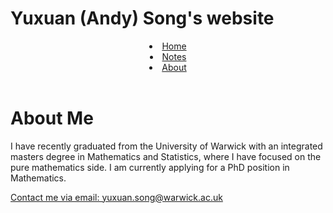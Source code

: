 <html>
    <link rel="stylesheet" href="style.css">
   <head>
      <h1>Yuxuan (Andy) Song's website</h1>
      </head> 
   <body>
      <header>   
         <li class="masthead__menu-item">
          <a href="https://anduin-dk.github.io/AcademicWeb/index.html">Home</a>
            </li>
          <li class="masthead__menu-item">
          <a href="https://anduin-dk.github.io/AcademicWeb/notes.html">Notes</a>
            </li>
          <li class="masthead__menu-item">
          <a href="https://anduin-dk.github.io/AcademicWeb/about.html">About</a>
            </li>
      </header>
      <main>
        <h1>About Me</h1>
        <p>I have recently graduated from the University of Warwick with an integrated masters degree in Mathematics and Statistics, 
                   where I have focused on the pure mathematics side. I am currently applying for a PhD position in Mathematics.</p>     
      </main>
       <section><p><a href="mailto:yuxuan.song@warwick.ac.uk">Contact me via email: yuxuan.song@warwick.ac.uk</a></p></section>
    </body>
</html>
